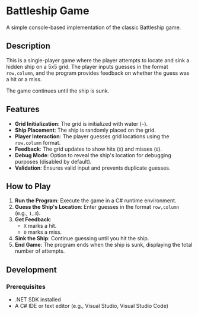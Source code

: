 # Battleship Game
A simple console-based implementation of the classic Battleship game.

## Description
This is a single-player game where the player attempts to locate and sink a hidden ship on a 5x5 grid. The player inputs guesses in the format `row,column`, and the program provides feedback on whether the guess was a hit or a miss.

The game continues until the ship is sunk.

## Features
- **Grid Initialization**: The grid is initialized with water (`~`).
- **Ship Placement**: The ship is randomly placed on the grid.
- **Player Interaction**: The player guesses grid locations using the `row,column` format.
- **Feedback**: The grid updates to show hits (`X`) and misses (`O`).
- **Debug Mode**: Option to reveal the ship's location for debugging purposes (disabled by default).
- **Validation**: Ensures valid input and prevents duplicate guesses.

## How to Play
1. **Run the Program**: Execute the game in a C# runtime environment.
2. **Guess the Ship's Location**: Enter guesses in the format `row,column` (e.g., `1,3`).
3. **Get Feedback**:
   - `X` marks a hit.
   - `O` marks a miss.
4. **Sink the Ship**: Continue guessing until you hit the ship.
5. **End Game**: The program ends when the ship is sunk, displaying the total number of attempts.

## Development

### Prerequisites
- .NET SDK installed
- A C# IDE or text editor (e.g., Visual Studio, Visual Studio Code)
